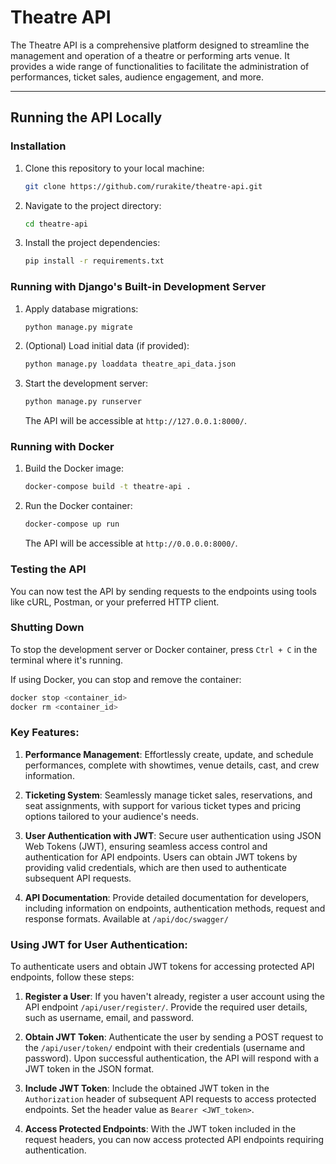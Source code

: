 # Theatre API

The Theatre API is a comprehensive platform designed to streamline the management and operation of a theatre or performing arts venue. It provides a wide range of functionalities to facilitate the administration of performances, ticket sales, audience engagement, and more.

---

## Running the API Locally

### Installation

1. Clone this repository to your local machine:

   ```bash
   git clone https://github.com/rurakite/theatre-api.git
   ```

2. Navigate to the project directory:

   ```bash
   cd theatre-api
   ```

3. Install the project dependencies:

   ```bash
   pip install -r requirements.txt
   ```

### Running with Django's Built-in Development Server

1. Apply database migrations:

   ```bash
   python manage.py migrate
   ```

2. (Optional) Load initial data (if provided):

   ```bash
   python manage.py loaddata theatre_api_data.json
   ```

3. Start the development server:

   ```bash
   python manage.py runserver
   ```

   The API will be accessible at `http://127.0.0.1:8000/`.

### Running with Docker

1. Build the Docker image:

   ```bash
   docker-compose build -t theatre-api .
   ```

2. Run the Docker container:

   ```bash
   docker-compose up run
   ```

   The API will be accessible at `http://0.0.0.0:8000/`.

### Testing the API

You can now test the API by sending requests to the endpoints using tools like cURL, Postman, or your preferred HTTP client.

### Shutting Down

To stop the development server or Docker container, press `Ctrl + C` in the terminal where it's running.

If using Docker, you can stop and remove the container:

```bash
docker stop <container_id>
docker rm <container_id>
```

### Key Features:

1. **Performance Management**: Effortlessly create, update, and schedule performances, complete with showtimes, venue details, cast, and crew information.

2. **Ticketing System**: Seamlessly manage ticket sales, reservations, and seat assignments, with support for various ticket types and pricing options tailored to your audience's needs.

3. **User Authentication with JWT**: Secure user authentication using JSON Web Tokens (JWT), ensuring seamless access control and authentication for API endpoints. Users can obtain JWT tokens by providing valid credentials, which are then used to authenticate subsequent API requests.

4. **API Documentation**: Provide detailed documentation for developers, including information on endpoints, authentication methods, request and response formats. Available at  `/api/doc/swagger/`

### Using JWT for User Authentication:

To authenticate users and obtain JWT tokens for accessing protected API endpoints, follow these steps:

1. **Register a User**: If you haven't already, register a user account using the API endpoint `/api/user/register/`. Provide the required user details, such as username, email, and password.

2. **Obtain JWT Token**: Authenticate the user by sending a POST request to the `/api/user/token/` endpoint with their credentials (username and password). Upon successful authentication, the API will respond with a JWT token in the JSON format.

3. **Include JWT Token**: Include the obtained JWT token in the `Authorization` header of subsequent API requests to access protected endpoints. Set the header value as `Bearer <JWT_token>`.

4. **Access Protected Endpoints**: With the JWT token included in the request headers, you can now access protected API endpoints requiring authentication.
